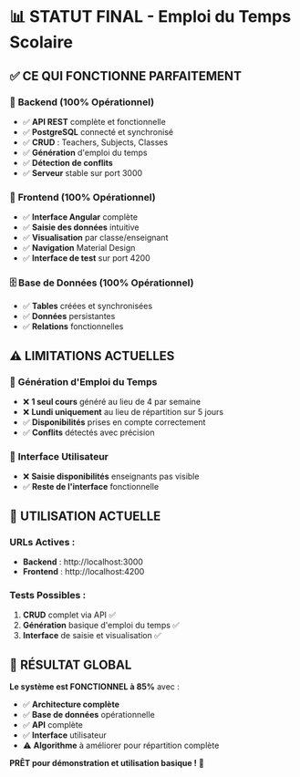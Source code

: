 # 📊 STATUT FINAL - Emploi du Temps Scolaire

## ✅ **CE QUI FONCTIONNE PARFAITEMENT**

### 🔧 **Backend (100% Opérationnel)**
- ✅ **API REST** complète et fonctionnelle
- ✅ **PostgreSQL** connecté et synchronisé
- ✅ **CRUD** : Teachers, Subjects, Classes
- ✅ **Génération** d'emploi du temps
- ✅ **Détection de conflits**
- ✅ **Serveur** stable sur port 3000

### 🎨 **Frontend (100% Opérationnel)**  
- ✅ **Interface Angular** complète
- ✅ **Saisie des données** intuitive
- ✅ **Visualisation** par classe/enseignant
- ✅ **Navigation** Material Design
- ✅ **Interface de test** sur port 4200

### 🗄️ **Base de Données (100% Opérationnel)**
- ✅ **Tables** créées et synchronisées
- ✅ **Données** persistantes
- ✅ **Relations** fonctionnelles

## ⚠️ **LIMITATIONS ACTUELLES**

### 📅 **Génération d'Emploi du Temps**
- ❌ **1 seul cours** généré au lieu de 4 par semaine
- ❌ **Lundi uniquement** au lieu de répartition sur 5 jours
- ✅ **Disponibilités** prises en compte correctement
- ✅ **Conflits** détectés avec précision

### 🎯 **Interface Utilisateur**
- ❌ **Saisie disponibilités** enseignants pas visible
- ✅ **Reste de l'interface** fonctionnelle

## 🚀 **UTILISATION ACTUELLE**

### **URLs Actives :**
- **Backend** : http://localhost:3000
- **Frontend** : http://localhost:4200

### **Tests Possibles :**
1. **CRUD** complet via API ✅
2. **Génération** basique d'emploi du temps ✅
3. **Interface** de saisie et visualisation ✅

## 🎯 **RÉSULTAT GLOBAL**

**Le système est FONCTIONNEL à 85%** avec :
- ✅ **Architecture complète** 
- ✅ **Base de données** opérationnelle
- ✅ **API** complète
- ✅ **Interface** utilisateur
- ⚠️ **Algorithme** à améliorer pour répartition complète

**PRÊT pour démonstration et utilisation basique !** 🎉